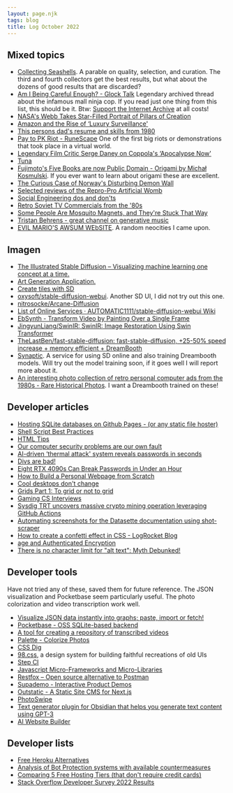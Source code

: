 ```yaml
---
layout: page.njk
tags: blog
title: Log October 2022
---
```


## Mixed topics

- [Collecting Seashells](https://wiki.c2.com/?CollectingSeashells).
  A parable on quality, selection, and curation. The third and fourth collectors get the best results, but what about the dozens of good results that are discarded?
- [Am I Being Careful Enough? - Glock Talk](https://web.archive.org/web/20040706001343/http://www.mallninja.com/Am%20I%20Being%20Careful%20Enough%20-%20Glock%20Talk.htm)
  Legendary archived thread about the infamous mall ninja cop. If you read just one thing from this list, this should be it. Btw: [Support the Internet Archive](https://archive.org/donate) at all costs!
- [NASA's Webb Takes Star-Filled Portrait of Pillars of Creation](https://www.nasa.gov/feature/goddard/2022/nasa-s-webb-takes-star-filled-portrait-of-pillars-of-creation)
- [Amazon and the Rise of ‘Luxury Surveillance'](https://archive.ph/OYgjc)
- [This persons dad's resume and skills from 1980](https://github.com/runvnc/dadsresume)
- [Pay to PK Riot - RuneScape](https://runescape.wiki/w/Pay_to_PK_Riot)
  One of the first big riots or demonstrations that took place in a virtual world.
- [Legendary Film Critic Serge Daney on Coppola's ‘Apocalypse Now'](https://thereader.mitpress.mit.edu/legendary-film-critic-serge-daney-on-apocalypse-now/)
- [Tuna](https://granta.com/tuna/)
- [Fujimoto's Five Books are now Public Domain - Origami by Michał Kosmulski](https://origami.kosmulski.org/blog/2022-10-23-fujimoto-books-public-domain). If you ever want to learn about origami these are excellent.
- [The Curious Case of Norway's Disturbing Demon Wall](https://www.atlasobscura.com/articles/demon-wall-norway)
- [Selected reviews of the Repro-Pro Artificial Womb](https://www.nature.com/articles/d41586-022-02769-7)
- [Social Engineering dos and don'ts](https://www.pentestpartners.com/security-blog/social-engineering-dos-and-donts/)
- [Retro Soviet TV Commercials from the '80s](https://www.retrosovietads.com/)
- [Some People Are Mosquito Magnets, and They're Stuck That Way](https://www.scientificamerican.com/article/some-people-really-are-mosquito-magnets-and-theyre-stuck-that-way/)
- [Tristan Behrens - great channel on generative music](https://www.youtube.com/channel/UCcMEBxcDM034JyJ8J3cggRg/videos)
- [EVIL MARIO'S AWSUM WEbSITE](https://evilmario.neocities.org/). A random neocities I came upon.

## Imagen

- [The Illustrated Stable Diffusion – Visualizing machine learning one concept at a time.](https://jalammar.github.io/illustrated-stable-diffusion/)
- [Art Generation Application.](https://prompt.art/)
- [Create tiles with SD](https://replicate.com/tommoore515/material_stable_diffusion)
- [oxysoft/stable-diffusion-webui](https://github.com/oxysoft/stable-diffusion-webui/). Another SD UI, I did not try out this one.
- [nitrosocke/Arcane-Diffusion](https://huggingface.co/nitrosocke/Arcane-Diffusion)
- [List of Online Services · AUTOMATIC1111/stable-diffusion-webui Wiki](https://github.com/AUTOMATIC1111/stable-diffusion-webui/wiki/Online-Services)
- [EbSynth - Transform Video by Painting Over a Single Frame](https://ebsynth.com/)
- [JingyunLiang/SwinIR: SwinIR: Image Restoration Using Swin Transformer](https://github.com/JingyunLiang/SwinIR)
- [TheLastBen/fast-stable-diffusion: fast-stable-diffusion, +25-50% speed increase + memory efficient + DreamBooth](https://github.com/TheLastBen/fast-stable-diffusion)
- [Synaptic](https://synapticpaint.com/). A service for using SD online and also training Dreambooth models. Will try out the model training soon, if it goes well I will report more about it.
- [An interesting photo collection of retro personal computer ads from the 1980s - Rare Historical Photos](https://rarehistoricalphotos.com/retro-computer-ads-from-1980s/). I want a Dreambooth trained on these!

## Developer articles

- [Hosting SQLite databases on Github Pages - (or any static file hoster)](https://phiresky.github.io/blog/2021/hosting-sqlite-databases-on-github-pages/)
- [Shell Script Best Practices](https://sharats.me/posts/shell-script-best-practices/)
- [HTML Tips](https://markodenic.com/html-tips/)
- [Our computer security problems are our own fault](https://utcc.utoronto.ca/~cks/space/blog/tech/SecurityItsOurOwnFault)
- [AI-driven ‘thermal attack' system reveals passwords in seconds](https://www.gla.ac.uk/news/headline_885914_en.html)
- [Divs are bad!](https://www.matuzo.at/blog/2022/divs-are-bad/)
- [Eight RTX 4090s Can Break Passwords in Under an Hour](https://www.tomshardware.com/news/eight-rtx-4090s-can-break-passwords-in-under-an-hour)
- [How to Build a Personal Webpage from Scratch](https://rutar.org/writing/how-to-build-a-personal-webpage-from-scratch/)
- [Cool desktops don't change](https://tylercipriani.com/blog/2022/06/15/choose-boring-desktop-technology/)
- [Grids Part 1: To grid or not to grid](https://sarahmhigley.com/writing/grids-part1/)
- [Gaming CS Interviews](https://transitivebullsh.it/gaming-cs-interviews)
- [Sysdig TRT uncovers massive crypto mining operation leveraging GitHub Actions](https://sysdig.com/blog/massive-cryptomining-operation-github-actions/)
- [Automating screenshots for the Datasette documentation using shot-scraper](https://simonwillison.net/2022/Oct/14/automating-screenshots/)
- [How to create a confetti effect in CSS - LogRocket Blog](https://blog.logrocket.com/how-create-confetti-effect-css/)
- [age and Authenticated Encryption](https://words.filippo.io/dispatches/age-authentication/)
- [There is no character limit for "alt text": Myth Debunked!](https://yatil.net/blog/there-is-no-character-limit-for-alt-text)

## Developer tools

Have not tried any of these, saved them for future reference. The JSON visualization and Pocketbase seem particularly useful. The photo colorization and video transcription work well.

- [Visualize JSON data instantly into graphs; paste, import or fetch!](https://github.com/AykutSarac/jsoncrack.com)
- [Pocketbase - OSS SQLite-based backend](https://pocketbase.io/docs/)
- [A tool for creating a repository of transcribed videos](https://github.com/simonw/action-transcription-demo)
- [Palette - Colorize Photos](https://palette.fm/)
- [CSS Dig](https://www.cssdig.com/)
- [98.css](https://jdan.github.io/98.css/), a design system for building faithful recreations of old UIs
- [Step CI](https://stepci.com/)
- [Javascript Micro-Frameworks and Micro-Libraries](http://microjs.com/#storage)
- [Restfox – Open source alternative to Postman](https://news.ycombinator.com/item?id=33287137)
- [Supademo - Interactive Product Demos](https://supademo.com/)
- [Outstatic - A Static Site CMS for Next.js](https://outstatic.com/)
- [PhotoSwipe](https://photoswipe.com/getting-started)
- [Text generator plugin for Obsidian that helps you generate text content using GPT-3](https://github.com/nhaouari/obsidian-textgenerator-plugin)
- [AI Website Builder](https://durable.co/ai-website-builder)

## Developer lists

- [Free Heroku Alternatives](https://github.com/Engagespot/heroku-free-alternatives)
- [Analysis of Bot Protection systems with available countermeasures ](https://github.com/niespodd/browser-fingerprinting)
- [Comparing 5 Free Hosting Tiers (that don't require credit cards)](https://blog.battlesnake.com/comparing-5-free-hosting-tiers/)
- [Stack Overflow Developer Survey 2022 Results](https://gist.github.com/susam/20449180f361c060d85394d6b2dacca8)
